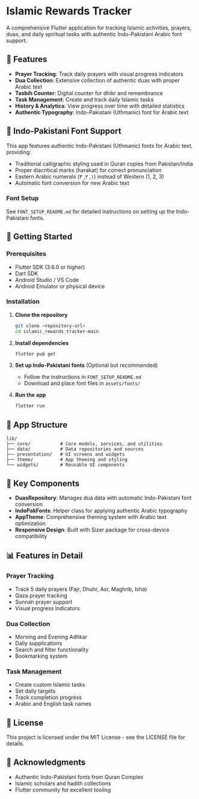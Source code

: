 # Islamic Rewards Tracker

A comprehensive Flutter application for tracking Islamic activities, prayers, duas, and daily spiritual tasks with authentic Indo-Pakistani Arabic font support.

## 🌟 Features

- **Prayer Tracking**: Track daily prayers with visual progress indicators
- **Dua Collection**: Extensive collection of authentic duas with proper Arabic text
- **Tasbih Counter**: Digital counter for dhikr and remembrance
- **Task Management**: Create and track daily Islamic tasks
- **History & Analytics**: View progress over time with detailed statistics
- **Authentic Typography**: Indo-Pakistani (Uthmanic) font for Arabic text

## 🎨 Indo-Pakistani Font Support

This app features authentic Indo-Pakistani (Uthmanic) fonts for Arabic text, providing:
- Traditional calligraphic styling used in Quran copies from Pakistan/India
- Proper diacritical marks (harakat) for correct pronunciation
- Eastern Arabic numerals (١, ٢, ٣) instead of Western (1, 2, 3)
- Automatic font conversion for new Arabic text

### Font Setup
See `FONT_SETUP_README.md` for detailed instructions on setting up the Indo-Pakistani fonts.

## 🚀 Getting Started

### Prerequisites
- Flutter SDK (3.6.0 or higher)
- Dart SDK
- Android Studio / VS Code
- Android Emulator or physical device

### Installation

1. **Clone the repository**
   ```bash
   git clone <repository-url>
   cd islamic_rewards_tracker-main
   ```

2. **Install dependencies**
   ```bash
   flutter pub get
   ```

3. **Set up Indo-Pakistani fonts** (Optional but recommended)
   - Follow the instructions in `FONT_SETUP_README.md`
   - Download and place font files in `assets/fonts/`

4. **Run the app**
   ```bash
   flutter run
   ```

## 📱 App Structure

```
lib/
├── core/           # Core models, services, and utilities
├── data/           # Data repositories and sources
├── presentation/   # UI screens and widgets
├── theme/          # App theming and styling
└── widgets/        # Reusable UI components
```

## 🔧 Key Components

- **DuasRepository**: Manages dua data with automatic Indo-Pakistani font conversion
- **IndoPakFonts**: Helper class for applying authentic Arabic typography
- **AppTheme**: Comprehensive theming system with Arabic text optimization
- **Responsive Design**: Built with Sizer package for cross-device compatibility

## 📊 Features in Detail

### Prayer Tracking
- Track 5 daily prayers (Fajr, Dhuhr, Asr, Maghrib, Isha)
- Qaza prayer tracking
- Sunnah prayer support
- Visual progress indicators

### Dua Collection
- Morning and Evening Adhkar
- Daily supplications
- Search and filter functionality
- Bookmarking system

### Task Management
- Create custom Islamic tasks
- Set daily targets
- Track completion progress
- Arabic and English task names


## 📄 License

This project is licensed under the MIT License - see the LICENSE file for details.

## 🙏 Acknowledgments

- Authentic Indo-Pakistani fonts from Quran Complex
- Islamic scholars and hadith collections
- Flutter community for excellent tooling

